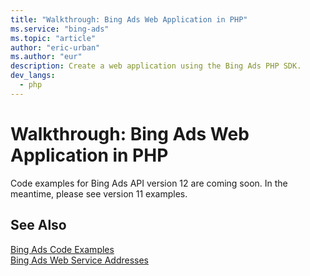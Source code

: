 ```yaml
---
title: "Walkthrough: Bing Ads Web Application in PHP"
ms.service: "bing-ads"
ms.topic: "article"
author: "eric-urban"
ms.author: "eur"
description: Create a web application using the Bing Ads PHP SDK.
dev_langs:
  - php
---
```

# Walkthrough: Bing Ads Web Application in PHP
Code examples for Bing Ads API version 12 are coming soon. In the meantime, please see version 11 examples.

## See Also
[Bing Ads Code Examples](code-examples.md)  
[Bing Ads Web Service Addresses](web-service-addresses.md)  


